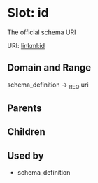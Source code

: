 
# Slot: id


The official schema URI

URI: [linkml:id](https://w3id.org/linkml/id)


## Domain and Range

schema_definition ->  <sub>REQ</sub> uri

## Parents


## Children


## Used by

 * schema_definition
